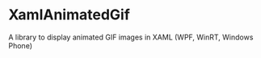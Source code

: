 XamlAnimatedGif
===============

A library to display animated GIF images in XAML (WPF, WinRT, Windows Phone)
